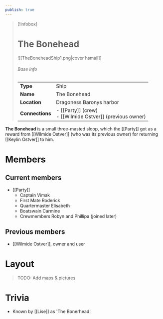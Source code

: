 ```yaml
---
publish: true
---
```


> [!infobox]  
> # The Bonehead
> ![[TheBoneheadShip1.png|cover hsmall]]  
> ###### Base Info
> | | |  
> |---|---|  
> | **Type** | Ship | 
> | **Name** | The Bonehead |
> | **Location** | Dragoness Baronys harbor |
> | **Connections** | - [[Party]] (crew)<br>- [[Wilmide Ostver]] (previous owner) |

**The Bonehead** is a small three-masted sloop, which the [[Party]] got as a reward from [[Wilmide Ostver]] (who was its previous owner) for returning [[Keylin Ostver]] to him. 
# Members
## Current members
- [[Party]]
	- Captain Vimak
	- First Mate Roderick
	- Quartermaster Elisabeth
	- Boatswain Carmine
	- Crewmembers Robyn and Phillipa (joined later)
## Previous members
- [[Wilmide Ostver]], owner and user
# Layout
>TODO: Add maps & pictures
# Trivia
- Known by [[Lise]] as 'The Bonerhead'.